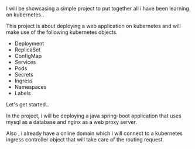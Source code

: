 I will be showcasing a simple project to put together all i have been learning on kubernetes..

This project is about deploying a web application on kubernetes and will make use of the
following kubernetes objects.

* Deployment
* ReplicaSet
* ConfigMap
* Services
* Pods
* Secrets
* Ingress
* Namespaces
* Labels

Let's get started..

In the project, i will be deploying a java spring-boot application that uses mysql as a database and nginx as a web proxy server.

Also , i already have a online domain which i will connect to a kubernetes ingress controller object that will take care of the routing request.